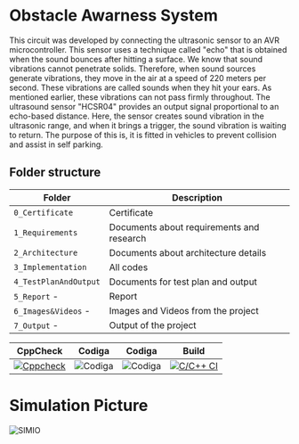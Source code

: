 # Obstacle Awarness System

This circuit was developed by connecting the ultrasonic sensor to an AVR microcontroller. This sensor uses a technique called "echo" that is obtained when the sound bounces after hitting a surface. We know that sound vibrations cannot penetrate solids. Therefore, when sound sources generate vibrations, they move in the air at a speed of 220 meters per second. These vibrations are called sounds when they hit your ears. As mentioned earlier, these vibrations can not pass firmly throughout. The ultrasound sensor "HCSR04" provides an output signal proportional to an echo-based distance. Here, the sensor creates sound vibration in the ultrasonic range, and when it brings a trigger, the sound vibration is waiting to return. The purpose of this is, it is fitted in vehicles to prevent collision and assist in self parking.

## Folder structure
| Folder | Description |
| --- | --- |
| `0_Certificate`  |Certificate| 
| `1_Requirements` |Documents about requirements and research| 
| `2_Architecture` |Documents about architecture details |
| `3_Implementation`|All codes|
| `4_TestPlanAndOutput` |Documents for test plan and output|
| `5_Report` -|Report|
| `6_Images&Videos` -|Images and Videos from the project|
| `7_Output` - |Output of the project|


| CppCheck | Codiga | Codiga | Build|
| ----- | -------- | -------| -------- | 
|   [![Cppcheck](https://github.com/allenthomas21/M2_EmbSys/actions/workflows/c-cpp.yml/badge.svg)](https://github.com/allenthomas21/M2_EmbSys/actions/workflows/c-cpp.yml)       |  ![Codiga](https://api.codiga.io/project/31751/score/svg)           |  ![Codiga](https://api.codiga.io/project/31751/status/svg)          |  [![C/C++ CI](https://github.com/allenthomas21/M1_scientific_calc_Utility/actions/workflows/c-cpp.yml/badge.svg)](https://github.com/allenthomas21/M1_scientific_calc_Utility/actions/workflows/c-cpp.yml) |

# Simulation Picture

![SIMIO](https://user-images.githubusercontent.com/99074356/157291892-5450d98d-3723-4d1a-9d81-8061a7f28efe.png)







